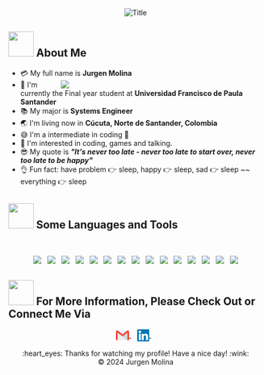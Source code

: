 <div align="center">
  <img src="https://media.giphy.com/media/v1.Y2lkPTc5MGI3NjExaWF5MTcyNzJpa2VpempvazRnbHc5dzZuOHRhcmZqbHQwNWF6bW1ldSZlcD12MV9pbnRlcm5hbF9naWZfYnlfaWQmY3Q9Zw/LtVmxCRHQu33a/giphy.gif" alt="Title"></img>
</div>

## <img src="https://media.giphy.com/media/v1.Y2lkPTc5MGI3NjExZWx3MHhhc3YwMW9wb2x4NGd0eGNrYjU3MDJkeWFzb2ZmeXQ4OHhjdSZlcD12MV9pbnRlcm5hbF9naWZfYnlfaWQmY3Q9Zw/du3J3cXyzhj75IOgvA/giphy.gif" width="50px" height="50px"></img> About Me

- :credit_card: My full name is **Jurgen Molina** <img src="https://media.giphy.com/media/v1.Y2lkPTc5MGI3NjExcDFxa3ZiNGJndGl5M25yN3FnaG5xdDBvamx1aXdpNDRpM2lobTRzbiZlcD12MV9pbnRlcm5hbF9naWZfYnlfaWQmY3Q9Zw/8hmCdMaXUewzcroADq/giphy.gif" width="400" align="right"/>
- :school: I'm currently the Final year student at **Universidad Francisco de Paula Santander**
- :books: My major is **Systems Engineer**
- :earth_asia: I'm living now in **Cúcuta, Norte de Santander, Colombia**
- :sweat_smile: I'm a intermediate in coding :penguin:
- :monocle_face: I'm interested in coding, games and talking.
- :sunglasses: My quote is **_"It's never too late - never too late to start over, never too late to be happy"_**
- :ok_hand: Fun fact: have problem :point_right: sleep, happy :point_right: sleep, sad :point_right: sleep ~~ everything :point_right: sleep

## <img src="https://media2.giphy.com/media/QssGEmpkyEOhBCb7e1/giphy.gif?cid=ecf05e47a0n3gi1bfqntqmob8g9aid1oyj2wr3ds3mg700bl&rid=giphy.gif" width="50px" height="50px"> Some Languages and Tools

<br>

<p align="center">
  <img src="https://img.shields.io/badge/Spring%20Boot-6DB33F?style=for-the-badge&logo=spring-boot&logoColor=white" height="25"/>
  &nbsp;
  <img src="https://img.shields.io/badge/Java-ED8B00?style=for-the-badge&logo=java&logoColor=white" height="25"/>
  &nbsp;
  <img src="https://img.shields.io/badge/HTML5-E34F26?style=for-the-badge&logo=html5&logoColor=white" height="25"/>
  &nbsp;
  <img src="https://img.shields.io/badge/CSS3-1572B6?style=for-the-badge&logo=css3&logoColor=white" height="25"/>
  &nbsp;
  <img src="https://img.shields.io/badge/JavaScript-F7DF1E?style=for-the-badge&logo=javascript&logoColor=black" height="25"/>
  &nbsp;
  <img src="https://img.shields.io/badge/PostgreSQL-336791?style=for-the-badge&logo=postgresql&logoColor=white" height="25"/>
  &nbsp;
  <img src="https://img.shields.io/badge/MySQL-00000F?style=for-the-badge&logo=mysql&logoColor=white" height="25"/>
  &nbsp;
  <img src="https://img.shields.io/badge/Microservices-FF6F00?style=for-the-badge&logo=microgenetics&logoColor=white" height="25"/>
  &nbsp;
  <img src="https://img.shields.io/badge/JWT-000000?style=for-the-badge&logo=JSON%20web%20tokens&logoColor=white" height="25"/>
  &nbsp;
  <img src="https://img.shields.io/badge/Angular-DD0031?style=for-the-badge&logo=angular&logoColor=white" height="25"/>
  &nbsp;
  <img src="https://img.shields.io/badge/React-61DAFB?style=for-the-badge&logo=react&logoColor=black" height="25"/>
  &nbsp;
  <img src="https://img.shields.io/badge/Bootstrap-7952B3?style=for-the-badge&logo=bootstrap&logoColor=white" height="25"/>
  &nbsp;
  <img src="https://img.shields.io/badge/Docker-2496ED?style=for-the-badge&logo=docker&logoColor=white" height="25"/>
  &nbsp;
  <img src="https://img.shields.io/badge/VS%20Code-0078D4?style=for-the-badge&logo=visual-studio-code&logoColor=white" height="25"/>
  &nbsp;
  <img src="https://img.shields.io/badge/IntelliJ%20IDEA-000000?style=for-the-badge&logo=intellij-idea&logoColor=white" height="25"/>

</p>

## <img src='https://raw.githubusercontent.com/ShahriarShafin/ShahriarShafin/main/Assets/handshake.gif' width="50px" height="50px"> For More Information, Please Check Out or Connect Me Via

<p align="center">
  <a href="jurgenhumbertomoba@ufps.edu.co" >
    <img align="center" alt="jurgenmolina | Gmail" width="26px" src="https://github.com/SatYu26/SatYu26/blob/master/Assets/Gmail.svg" />
  </a> &nbsp;&nbsp;
  
  <a href="https://www.linkedin.com/in/jurgenmolina/" target="_blank">
    <img align="center" alt="jurgenmolina | Linkedin" width="24px" src="https://github.com/SatYu26/SatYu26/blob/master/Assets/Linkedin.svg" />
  </a> &nbsp;&nbsp;
  
<p>

<div align="center">
  :heart_eyes: Thanks for watching my profile! Have a nice day! :wink: <br/>
  &copy; 2024 Jurgen Molina
</div>


